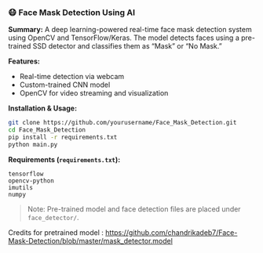 

### 😷 **Face Mask Detection Using AI**

**Summary:**
A deep learning-powered real-time face mask detection system using OpenCV and TensorFlow/Keras. The model detects faces using a pre-trained SSD detector and classifies them as “Mask” or “No Mask.”

**Features:**
- Real-time detection via webcam
- Custom-trained CNN model
- OpenCV for video streaming and visualization

**Installation & Usage:**

```bash
git clone https://github.com/yourusername/Face_Mask_Detection.git
cd Face_Mask_Detection
pip install -r requirements.txt
python main.py
```

**Requirements (`requirements.txt`):**

```
tensorflow
opencv-python
imutils
numpy
```

> Note: Pre-trained model and face detection files are placed under `face_detector/`.

Credits for pretrained model : https://github.com/chandrikadeb7/Face-Mask-Detection/blob/master/mask_detector.model
